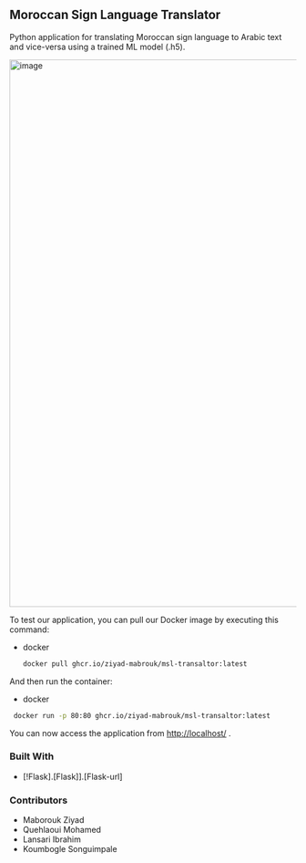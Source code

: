 ## Moroccan Sign Language Translator

Python application for translating Moroccan sign language to Arabic text and vice-versa using a trained ML model (.h5).

<img width="960" alt="image" src="https://github.com/Ziyad-Mabrouk/MSL-Translator/assets/125457402/4ea0744d-8a83-4cc7-952b-1148d37c0902">

To test our application, you can pull our Docker image by executing this command:
* docker
  ```sh
  docker pull ghcr.io/ziyad-mabrouk/msl-transaltor:latest
  ```
And then run the container:
* docker
 ```sh
  docker run -p 80:80 ghcr.io/ziyad-mabrouk/msl-transaltor:latest
  ```
You can now access the application from [http://localhost/](http://localhost/) .

### Built With

* [!Flask].[Flask]].[Flask-url]

### Contributors
* Maborouk Ziyad
* Quehlaoui Mohamed
* Lansari Ibrahim
* Koumbogle Songuimpale
